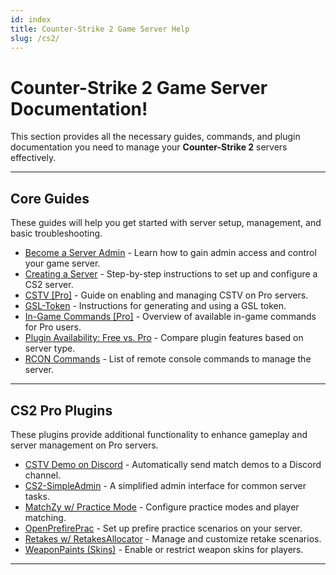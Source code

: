 ```yaml
---
id: index
title: Counter-Strike 2 Game Server Help
slug: /cs2/
---
```


# Counter-Strike 2 Game Server Documentation!

This section provides all the necessary guides, commands, and plugin documentation you need to manage your **Counter-Strike 2** servers effectively.

---

## **Core Guides**
These guides will help you get started with server setup, management, and basic troubleshooting.

- [Become a Server Admin](./cs2/becomeadmin) - Learn how to gain admin access and control your game server.
- [Creating a Server](./cs2/dashboard) - Step-by-step instructions to set up and configure a CS2 server.
- [CSTV [Pro]](./cs2/cstv) - Guide on enabling and managing CSTV on Pro servers.
- [GSL-Token](./cs2/gsltoken) - Instructions for generating and using a GSL token.
- [In-Game Commands [Pro]](./cs2/plugins/ingamecommands) - Overview of available in-game commands for Pro users.
- [Plugin Availability: Free vs. Pro](./cs2/pluginslist) - Compare plugin features based on server type.
- [RCON Commands](./cs2/rcon) - List of remote console commands to manage the server.

---

## **CS2 Pro Plugins**
These plugins provide additional functionality to enhance gameplay and server management on Pro servers.

- [CSTV Demo on Discord](./cs2/plugins/cstvdiscord) - Automatically send match demos to a Discord channel.
- [CS2-SimpleAdmin](./cs2/plugins/simpleadmin) - A simplified admin interface for common server tasks.
- [MatchZy w/ Practice Mode](./cs2/plugins/matchzy) - Configure practice modes and player matching.
- [OpenPrefirePrac](./cs2/plugins/openprefireprac) - Set up prefire practice scenarios on your server.
- [Retakes w/ RetakesAllocator](./cs2/plugins/retakes) - Manage and customize retake scenarios.
- [WeaponPaints (Skins)](./cs2/plugins/skins) - Enable or restrict weapon skins for players.

---
